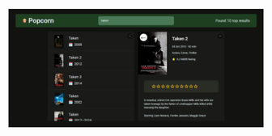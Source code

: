 <p align="center"><img width="700px" src="./public/assets/preview/preview.png" alt="preview image" /></p>

# 